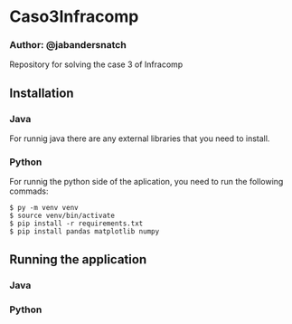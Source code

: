 # Caso3Infracomp
### Author: @jabandersnatch

Repository for solving the case 3 of Infracomp

## Installation
### Java

For runnig java there are any external libraries that you need to install.
### Python

For runnig the python side of the aplication, you need to run the following commads:

```bash:
$ py -m venv venv
$ source venv/bin/activate
$ pip install -r requirements.txt
$ pip install pandas matplotlib numpy
```

## Running the application

### Java

### Python
